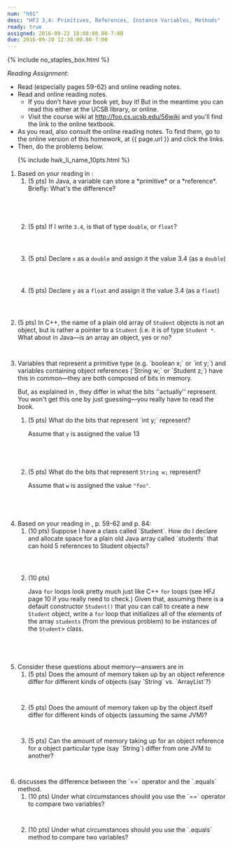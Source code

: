 ```yaml
---
num: "h01"
desc: "HFJ 3,4: Primitives, References, Instance Variables, Methods"
ready: true
assigned: 2016-09-22 18:00:00.00-7:00
due: 2016-09-28 12:30:00.00-7:00
---
```


{% include no_staples_box.html %}

*Reading Assignment:* 

* Read <span data-hfj="3"></span> (especially pages 59-62) and online reading notes.
* Read <span data-hfj="4"></span> and online reading notes.
    * If you don't have your book yet, buy it!  But in the meantime you can read this either at the UCSB library, or online.
    * Visit the course wiki at http://foo.cs.ucsb.edu/56wiki and you'll find the link to the online textbook.   
* As you read, also consult the online reading notes.   To find them, go to the online version of this homework, at {{ page.url }} and click the links.
* Then, do the problems below.

<ol markdown="1">

{% include hwk_li_name_10pts.html %}


<li> Based on your reading in <span data-hfj="3" ></span>:

<ol>

<li style="margin-bottom: 5em;" markdown="1">
(5 pts) In Java, a variable can store a *primitive* or a *reference*.  Briefly: What's the difference?
</li>

<li style="margin-bottom: 4em;" markdown="1">

(5 pts) If I write `3.4`, is that of type `double`, or `float`?

</li>

<li style="margin-bottom: 4em;" markdown="1">

(5 pts) Declare `x` as a `double` and assign it the value 3.4 (as a `double`)

</li>

<li style="margin-bottom: 4em;" markdown="1">

(5 pts) Declare `y` as a `float` and assign it the value 3.4 (as a `float`)

</li>

</ol>

</li>


<li style="margin-bottom:3em;" markdown="1">

(5 pts) In C++, the name of a plain old array  of `Student` objects is not an object, but is rather a pointer to a `Student` (i.e. it is of type `Student *`.  What about in Java&mdash;is an array an object, yes or no?
<div class="pagebreak"></div>

</li>


<li markdown="1">
Variables that represent a primitive type (e.g. `boolean x;` or `int y;`) and  variables containing  object references (`String w;` or `Student z;`) have this in common&mdash;they are both composed of bits in memory.

But, as explained in <span data-hfj="3" ></span>, they differ in what the bits ''actually'' represent.   You won't get this one by just guessing&mdash;you really have to read the book.

<ol>

<li style="margin-bottom:5em;" markdown="1"> 
(5 pts) What do the bits that represent `int y;` represent?

Assume that `y` is assigned the value 13

</li>

<li style="margin-bottom:5em;" markdown="1">

(5 pts) What do the bits that represent `String w;` represent?

Assume that `w` is assigned the value `"foo"`.

</li>
</ol>

</li>


<li markdown="1"> Based on your reading in <span data-hfj="3" ></span>, p. 59-62
  and <span data-hfj="4" ></span> p. 84:

 <ol>
  <li style="margin-bottom:4em;" markdown="1"> (10 pts) 
  Suppose I have a class called `Student`.   
  How do I declare and allocate space for a plain old Java array called `students` that can hold 5 references to Student objects?
  </li>

  <li style="margin-bottom:5em;" markdown="1"> (10 pts) 

 Java `for` loops look pretty much just like C++ `for` loops (see HFJ
 page 10 if you really need to check.)  Given that, assuming there is a
 default constructor `Student()` that you can call to create
 a new `Student` object, write a `for` loop that
 initializes all of the elements of the array `students`
 (from the previous problem) to be instances of the
 `Student`> class. 
  </li>

 </ol>
</li>


<li> Consider these questions about memory&mdash;answers are in <span data-hfj="3" ></span>

<ol>

<li style="margin-bottom:3em;" markdown="1"> 
(5 pts) Does the amount of memory taken up by 
an object reference differ for different kinds of objects (say `String` vs. `ArrayList<String>`?)
</li>

<li style="margin-bottom:3em;"> (5 pts) Does the amount of memory
taken up by the object itself differ for different kinds of objects
(assuming the same JVM)? 
</li>

<li style="margin-bottom:3em;" markdown="1"> (5 pts) Can the amount of memory
taking up for an object reference for a object particular type (say
`String`) differ from one JVM to another?
</li> 

</ol>

</li>

<li markdown="1"> <span data-hfj="4"></span> discusses the difference between the `==` operator and the `.equals` method.    

<ol>

<li style="margin-bottom:3em;" markdown="1">
(10 pts) Under what circumstances should you use the `==` operator to compare two variables? 
</li>

<li style="margin-bottom:3em;" markdown="1">
(10 pts) Under what circumstances should you use the `.equals` method to compare two variables? 
</li>

</ol>

</li>

</ol>
